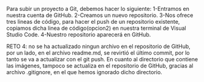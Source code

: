 Para subir un proyecto a Git, debemos hacer lo siguiente:
1-Entramos en nuestra cuenta de GitHub.
2-Creamos un nuevo repositorio.
3-Nos ofrece tres lineas de código, para hacer el push de un repositorio existente, copiamos dicha linea de código(opcion2)
en nuestra terminal de Visual Studio Code.
4-Nuestro repositorio aparecerá en GitHub.


RETO 4:  no se ha actualizado ningun archivo en el repositorio de GitHub, por un lado, en el archivo readme.md, se revirtió el último commit, por lo tanto se va a actualizar con el git push.
En cuanto al directorio que contiene las imágenes, tampoco se actualiza en el repositorio de GitHub, gracias  al archivo .gitignore, en el que hemos ignorado dicho directorio.